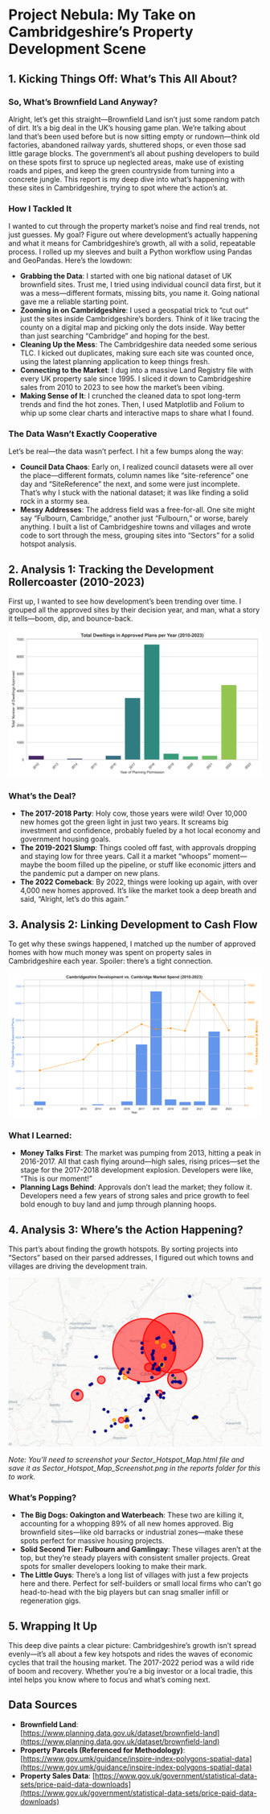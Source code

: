 # Project Nebula: My Take on Cambridgeshire’s Property Development Scene

## 1. Kicking Things Off: What’s This All About?

### So, What’s Brownfield Land Anyway?
Alright, let’s get this straight—Brownfield Land isn’t just some random patch of dirt. It’s a big deal in the UK’s housing game plan. We’re talking about land that’s been used before but is now sitting empty or rundown—think old factories, abandoned railway yards, shuttered shops, or even those sad little garage blocks. The government’s all about pushing developers to build on these spots first to spruce up neglected areas, make use of existing roads and pipes, and keep the green countryside from turning into a concrete jungle. This report is my deep dive into what’s happening with these sites in Cambridgeshire, trying to spot where the action’s at.

### How I Tackled It
I wanted to cut through the property market’s noise and find real trends, not just guesses. My goal? Figure out where development’s actually happening and what it means for Cambridgeshire’s growth, all with a solid, repeatable process. I rolled up my sleeves and built a Python workflow using Pandas and GeoPandas. Here’s the lowdown:

- **Grabbing the Data**: I started with one big national dataset of UK brownfield sites. Trust me, I tried using individual council data first, but it was a mess—different formats, missing bits, you name it. Going national gave me a reliable starting point.
- **Zooming in on Cambridgeshire**: I used a geospatial trick to “cut out” just the sites inside Cambridgeshire’s borders. Think of it like tracing the county on a digital map and picking only the dots inside. Way better than just searching “Cambridge” and hoping for the best.
- **Cleaning Up the Mess**: The Cambridgeshire data needed some serious TLC. I kicked out duplicates, making sure each site was counted once, using the latest planning application to keep things fresh.
- **Connecting to the Market**: I dug into a massive Land Registry file with every UK property sale since 1995. I sliced it down to Cambridgeshire sales from 2010 to 2023 to see how the market’s been vibing.
- **Making Sense of It**: I crunched the cleaned data to spot long-term trends and find the hot zones. Then, I used Matplotlib and Folium to whip up some clear charts and interactive maps to share what I found.

### The Data Wasn’t Exactly Cooperative
Let’s be real—the data wasn’t perfect. I hit a few bumps along the way:

- **Council Data Chaos**: Early on, I realized council datasets were all over the place—different formats, column names like “site-reference” one day and “SiteReference” the next, and some were just incomplete. That’s why I stuck with the national dataset; it was like finding a solid rock in a stormy sea.
- **Messy Addresses**: The address field was a free-for-all. One site might say “Fulbourn, Cambridge,” another just “Fulbourn,” or worse, barely anything. I built a list of Cambridgeshire towns and villages and wrote code to sort through the mess, grouping sites into “Sectors” for a solid hotspot analysis.

## 2. Analysis 1: Tracking the Development Rollercoaster (2010-2023)
First up, I wanted to see how development’s been trending over time. I grouped all the approved sites by their decision year, and man, what a story it tells—boom, dip, and bounce-back.

![Yearly Development Growth Chart](reports/Yearly_Development_Growth.png)

### What’s the Deal?
- **The 2017-2018 Party**: Holy cow, those years were wild! Over 10,000 new homes got the green light in just two years. It screams big investment and confidence, probably fueled by a hot local economy and government housing goals.
- **The 2019-2021 Slump**: Things cooled off fast, with approvals dropping and staying low for three years. Call it a market “whoops” moment—maybe the boom filled up the pipeline, or stuff like economic jitters and the pandemic put a damper on new plans.
- **The 2022 Comeback**: By 2022, things were looking up again, with over 4,000 new homes approved. It’s like the market took a deep breath and said, “Alright, let’s do this again.”

## 3. Analysis 2: Linking Development to Cash Flow
To get why these swings happened, I matched up the number of approved homes with how much money was spent on property sales in Cambridgeshire each year. Spoiler: there’s a tight connection.

![Development vs. Market Spend Flowchart](reports/Development_vs_Market_Spend_Flowchart.png)

### What I Learned:
- **Money Talks First**: The market was pumping from 2013, hitting a peak in 2016-2017. All that cash flying around—high sales, rising prices—set the stage for the 2017-2018 development explosion. Developers were like, “This is our moment!”
- **Planning Lags Behind**: Approvals don’t lead the market; they follow it. Developers need a few years of strong sales and price growth to feel bold enough to buy land and jump through planning hoops.

## 4. Analysis 3: Where’s the Action Happening?
This part’s about finding the growth hotspots. By sorting projects into “Sectors” based on their parsed addresses, I figured out which towns and villages are driving the development train.

![Hotspot Map Screenshot](reports/Brownfield_Development_Hotspots.png)

*Note: You’ll need to screenshot your Sector_Hotspot_Map.html file and save it as Sector_Hotspot_Map_Screenshot.png in the reports folder for this to work.*

### What’s Popping?
- **The Big Dogs: Oakington and Waterbeach**: These two are killing it, accounting for a whopping 89% of all new homes approved. Big brownfield sites—like old barracks or industrial zones—make these spots perfect for massive housing projects.
- **Solid Second Tier: Fulbourn and Gamlingay**: These villages aren’t at the top, but they’re steady players with consistent smaller projects. Great spots for smaller developers looking to make their mark.
- **The Little Guys**: There’s a long list of villages with just a few projects here and there. Perfect for self-builders or small local firms who can’t go head-to-head with the big players but can snag smaller infill or regeneration gigs.

## 5. Wrapping It Up
This deep dive paints a clear picture: Cambridgeshire’s growth isn’t spread evenly—it’s all about a few key hotspots and rides the waves of economic cycles that trail the housing market. The 2017-2022 period was a wild ride of boom and recovery. Whether you’re a big investor or a local tradie, this intel helps you know where to focus and what’s coming next.

## Data Sources
- **Brownfield Land**: [https://www.planning.data.gov.uk/dataset/brownfield-land](https://www.planning.data.gov.uk/dataset/brownfield-land)
- **Property Parcels (Referenced for Methodology)**: [https://www.gov.umk/guidance/inspire-index-polygons-spatial-data](https://www.gov.umk/guidance/inspire-index-polygons-spatial-data)
- **Property Sales Data**: [https://www.gov.uk/government/statistical-data-sets/price-paid-data-downloads](https://www.gov.uk/government/statistical-data-sets/price-paid-data-downloads)

